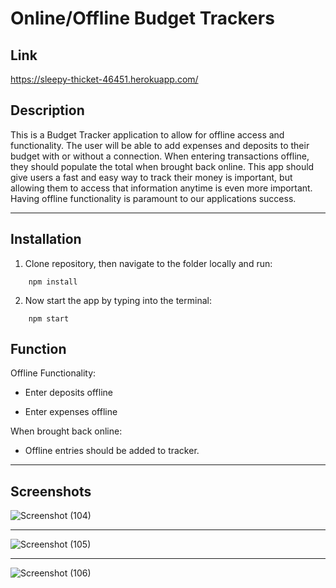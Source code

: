 # Online/Offline Budget Trackers

## Link
https://sleepy-thicket-46451.herokuapp.com/

## Description
This is a Budget Tracker application to allow for offline access and functionality. The user will be able to add expenses and deposits to their budget with or without a connection. When entering transactions offline, they should populate the total when brought back online. This app should give users a fast and easy way to track their money is important, but allowing them to access that information anytime is even more important. Having offline functionality is paramount to our applications success.

- - -

## Installation

1) Clone repository, then navigate to the folder locally and run:
```
    npm install
```

2) Now start the app by typing into the terminal:
```
    npm start
```

## Function
Offline Functionality:

  * Enter deposits offline

  * Enter expenses offline

When brought back online:

  * Offline entries should be added to tracker.

- - -

## Screenshots
![Screenshot (104)](https://user-images.githubusercontent.com/76802722/121287946-8bc9f580-c8b0-11eb-90b1-3b48a16b720b.png)
- - -
![Screenshot (105)](https://user-images.githubusercontent.com/76802722/121287952-8ec4e600-c8b0-11eb-8195-34b12bb9b207.png)
- - -
![Screenshot (106)](https://user-images.githubusercontent.com/76802722/121287961-91274000-c8b0-11eb-9ef9-9add54816b5f.png)

